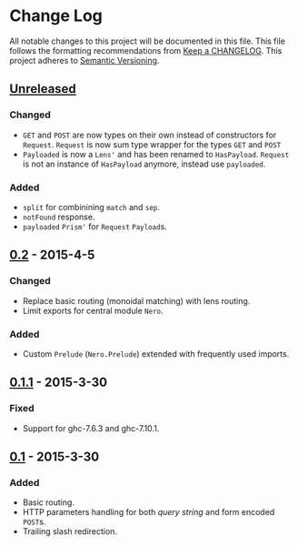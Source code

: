 # Change Log
All notable changes to this project will be documented in this file. This file
follows the formatting recommendations from [Keep a
CHANGELOG](http://keepachangelog.com/). This project adheres to [Semantic
Versioning](http://semver.org/).

## [Unreleased][unreleased]
### Changed
- `GET` and `POST` are now types on their own instead of constructors for
  `Request`. `Request` is now sum type wrapper for the types `GET` and `POST`
- `Payloaded` is now a `Lens'` and has been renamed to `HasPayload`.
  `Request` is not an instance of `HasPayload` anymore, instead use `payloaded`.
### Added
- `split` for combinining `match` and `sep`.
- `notFound` response.
- `payloaded` `Prism'` for `Request` `Payload`s.

## [0.2] - 2015-4-5
### Changed
- Replace basic routing (monoidal matching) with lens routing.
- Limit exports for central module `Nero`.

### Added
- Custom `Prelude` (`Nero.Prelude`) extended with frequently used imports.

## [0.1.1] - 2015-3-30
### Fixed
- Support for ghc-7.6.3 and ghc-7.10.1.

## [0.1] - 2015-3-30
### Added
- Basic routing.
- HTTP parameters handling for both *query string* and form encoded `POST`s.
- Trailing slash redirection.

[unreleased]: https://github.com/jdnavarro/nero/compare/v0.2...HEAD
[0.2]: https://github.com/jdnavarro/nero/compare/v0.1.1...v0.2
[0.1.1]: https://github.com/jdnavarro/nero/compare/v0.1...v0.1.1
[0.1]: https://github.com/jdnavarro/nero/compare/a2c3f720...v0.1
